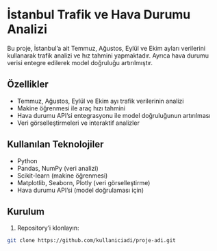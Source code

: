# İstanbul Trafik ve Hava Durumu Analizi 

Bu proje, İstanbul’a ait Temmuz, Ağustos, Eylül ve Ekim ayları verilerini kullanarak trafik analizi ve hız tahmini yapmaktadır. Ayrıca hava durumu verisi entegre edilerek model doğruluğu artırılmıştır.  

## Özellikler
- Temmuz, Ağustos, Eylül ve Ekim ayı trafik verilerinin analizi  
- Makine öğrenmesi ile araç hızı tahmini  
- Hava durumu API’si entegrasyonu ile model doğruluğunun artırılması  
- Veri görselleştirmeleri ve interaktif analizler  

## Kullanılan Teknolojiler
- Python  
- Pandas, NumPy (veri analizi)  
- Scikit-learn (makine öğrenmesi)  
- Matplotlib, Seaborn, Plotly (veri görselleştirme)  
- Hava durumu API’si (model doğrulaması için)  

## Kurulum
1. Repository’i klonlayın:
```bash
git clone https://github.com/kullaniciadi/proje-adi.git
